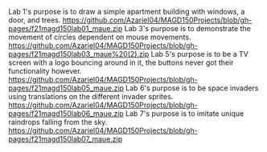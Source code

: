 Lab 1's purpose is to draw a simple apartment building with windows, a door, and trees. https://github.com/Azariel04/MAGD150Projects/blob/gh-pages/f21magd150lab01_maue.zip
Lab 3's purpose is to demonstrate the movement of circles dependent on mouse movements. https://github.com/Azariel04/MAGD150Projects/blob/gh-pages/f21magd150lab03_maue%20(2).zip
Lab 5's purpose is to be a TV screen with a logo bouncing around in it, the buttons never got their functionality however. https://github.com/Azariel04/MAGD150Projects/blob/gh-pages/f21magd150lab05_maue.zip
Lab 6's purpose is to be space invaders using translations on the different invader sprites. https://github.com/Azariel04/MAGD150Projects/blob/gh-pages/f21magd150lab06_maue.zip
Lab 7's purpose is to imitate unique raindrops falling from the sky. https://github.com/Azariel04/MAGD150Projects/blob/gh-pages/f21magd150lab07_maue.zip
